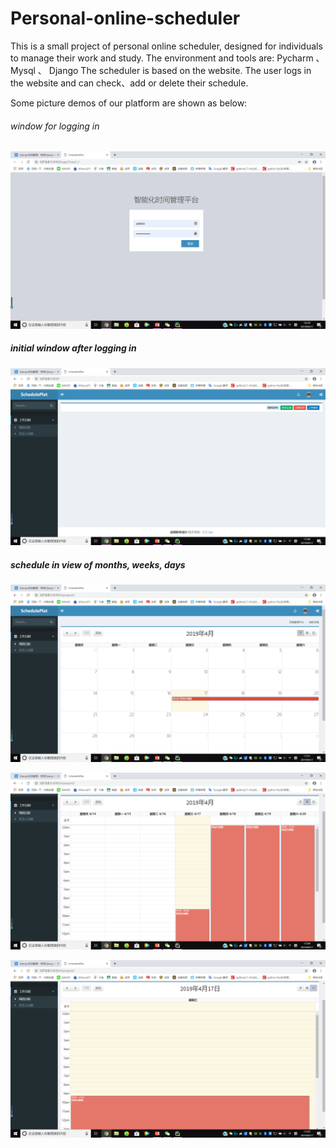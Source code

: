 # Personal-online-scheduler

This is a small project of personal online scheduler, designed for individuals to manage their work and study. 
The environment and tools are: Pycharm 、 Mysql 、 Django
The scheduler is based on the website. The user logs in the website and can check、add or delete their schedule.

Some picture demos of our platform are shown as below:

###### window for logging in
![image](https://github.com/Arella1101/Personal-online-scheduler/raw/master/user_interface_images/image1.png)

##### initial window after logging in 
![image](https://github.com/Arella1101/Personal-online-scheduler/raw/master/user_interface_images/image2.png)

##### schedule in view of months, weeks, days
![image](https://github.com/Arella1101/Personal-online-scheduler/raw/master/user_interface_images/image3.png)

![image](https://github.com/Arella1101/Personal-online-scheduler/raw/master/user_interface_images/image4.png)

![image](https://github.com/Arella1101/Personal-online-scheduler/raw/master/user_interface_images/image5.png)
